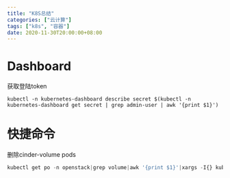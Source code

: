 ```yaml
---
title: "K8S总结"
categories: ["云计算"]
tags: ["k8s", "容器"]
date: 2020-11-30T20:00:00+08:00
---
```


# Dashboard

获取登陆token

```shell
kubectl -n kubernetes-dashboard describe secret $(kubectl -n kubernetes-dashboard get secret | grep admin-user | awk '{print $1}')
```

# 快捷命令

删除cinder-volume pods

```python
kubectl get po -n openstack|grep volume|awk '{print $1}'|xargs -I{} kubectl delete po {} -n openstack
```

